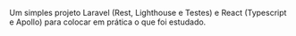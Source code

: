 Um simples projeto Laravel (Rest, Lighthouse e Testes) e React (Typescript e Apollo) para colocar em prática o que foi estudado.
